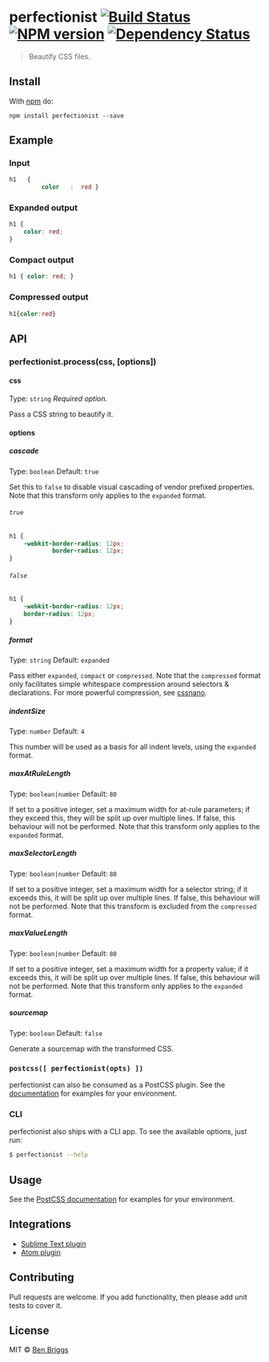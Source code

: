 # perfectionist [![Build Status](https://travis-ci.org/ben-eb/perfectionist.svg?branch=master)][ci] [![NPM version](https://badge.fury.io/js/perfectionist.svg)][npm] [![Dependency Status](https://gemnasium.com/ben-eb/perfectionist.svg)][deps]

> Beautify CSS files.

## Install

With [npm](https://npmjs.org/package/perfectionist) do:

```
npm install perfectionist --save
```

## Example

### Input

```css
h1   {
         color   :  red }
```

### Expanded output

```css
h1 {
    color: red;
}
```

### Compact output

```css
h1 { color: red; }
```

### Compressed output

```css
h1{color:red}
```

## API

### perfectionist.process(css, [options])

#### css

Type: `string`
*Required option.*

Pass a CSS string to beautify it.

#### options

##### cascade

Type: `boolean`
Default: `true`

Set this to `false` to disable visual cascading of vendor prefixed properties.
Note that this transform only applies to the `expanded` format.

###### `true`

```css
h1 {
    -webkit-border-radius: 12px;
            border-radius: 12px;
}
```

###### `false`

```css
h1 {
    -webkit-border-radius: 12px;
    border-radius: 12px;
}
```

##### format

Type: `string`
Default: `expanded`

Pass either `expanded`, `compact` or `compressed`. Note that the `compressed`
format only facilitates simple whitespace compression around selectors &
declarations. For more powerful compression, see [cssnano].

##### indentSize

Type: `number`
Default: `4`

This number will be used as a basis for all indent levels, using the `expanded`
format.

##### maxAtRuleLength

Type: `boolean|number`
Default: `80`

If set to a positive integer, set a maximum width for at-rule parameters; if
they exceed this, they will be split up over multiple lines. If false, this
behaviour will not be performed. Note that this transform only applies to
the `expanded` format.

##### maxSelectorLength

Type: `boolean|number`
Default: `80`

If set to a positive integer, set a maximum width for a selector string; if
it exceeds this, it will be split up over multiple lines. If false, this
behaviour will not be performed. Note that this transform is excluded from the
`compressed` format.

##### maxValueLength

Type: `boolean|number`
Default: `80`

If set to a positive integer, set a maximum width for a property value; if
it exceeds this, it will be split up over multiple lines. If false, this
behaviour will not be performed. Note that this transform only applies to
the `expanded` format.

##### sourcemap

Type: `boolean`
Default: `false`

Generate a sourcemap with the transformed CSS.

### `postcss([ perfectionist(opts) ])`

perfectionist can also be consumed as a PostCSS plugin. See the
[documentation](https://github.com/postcss/postcss#usage) for examples for
your environment.

### CLI

perfectionist also ships with a CLI app. To see the available options, just run:

```sh
$ perfectionist --help
```

## Usage

See the [PostCSS documentation](https://github.com/postcss/postcss#usage) for
examples for your environment.

## Integrations

- [Sublime Text plugin](https://github.com/yisibl/sublime-perfectionist)
- [Atom plugin](https://github.com/sindresorhus/atom-perfectionist)

## Contributing

Pull requests are welcome. If you add functionality, then please add unit tests
to cover it.

## License

MIT © [Ben Briggs](http://beneb.info)

[ci]:      https://travis-ci.org/ben-eb/perfectionist
[cssnano]: https://github.com/ben-eb/cssnano
[deps]:    https://gemnasium.com/ben-eb/perfectionist
[npm]:     http://badge.fury.io/js/perfectionist
[postcss]: https://github.com/postcss/postcss
